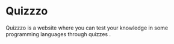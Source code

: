 # Quizzzo
Quizzzo is a website where you can test your knowledge in some programming languages through quizzes .
